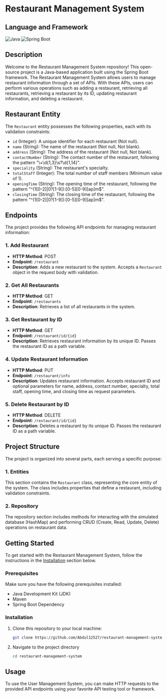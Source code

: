 # Restaurant Management System
## Language and Framework

![Java](https://img.shields.io/badge/Language-Java-green)
![Spring Boot](https://img.shields.io/badge/Framework-Spring%20Boot-brightgreen)

## Description

Welcome to the Restaurant Management System repository! This open-source project is a Java-based application built using the Spring Boot framework. The Restaurant Management System allows users to manage restaurant information through a set of APIs. With these APIs, users can perform various operations such as adding a restaurant, retrieving all restaurants, retrieving a restaurant by its ID, updating restaurant information, and deleting a restaurant.

## Restaurant Entity

The `Restaurant` entity possesses the following properties, each with its validation constraints:

- `id` (Integer): A unique identifier for each restaurant (Not null).
- `name` (String): The name of the restaurant (Not null, Not blank).
- `address` (String): The address of the restaurant (Not null, Not blank).
- `contactNumber` (String): The contact number of the restaurant, following the pattern "\\+\\d{1,3}\\s?\\d{1,14}".
- `speciality` (String): The restaurant's specialty.
- `totalStaff` (Integer): The total number of staff members (Minimum value of 1).
- `openingTime` (String): The opening time of the restaurant, following the pattern "^(1[0-2]|0?[1-9]):[0-5][0-9][ap]m$".
- `closingTime` (String): The closing time of the restaurant, following the pattern "^(1[0-2]|0?[1-9]):[0-5][0-9][ap]m$".

## Endpoints

The project provides the following API endpoints for managing restaurant information:

### 1. Add Restaurant

- **HTTP Method**: POST
- **Endpoint**: `/restaurant`
- **Description**: Adds a new restaurant to the system. Accepts a `Restaurant` object in the request body with validation.

### 2. Get All Restaurants

- **HTTP Method**: GET
- **Endpoint**: `/restaurants`
- **Description**: Retrieves a list of all restaurants in the system.

### 3. Get Restaurant by ID

- **HTTP Method**: GET
- **Endpoint**: `/restaurant/id/{id}`
- **Description**: Retrieves restaurant information by its unique ID. Passes the restaurant ID as a path variable.

### 4. Update Restaurant Information

- **HTTP Method**: PUT
- **Endpoint**: `/restaurant/info`
- **Description**: Updates restaurant information. Accepts restaurant ID and optional parameters for name, address, contact number, specialty, total staff, opening time, and closing time as request parameters.

### 5. Delete Restaurant by ID

- **HTTP Method**: DELETE
- **Endpoint**: `/restaurant/id/{id}`
- **Description**: Deletes a restaurant by its unique ID. Passes the restaurant ID as a path variable.

## Project Structure

The project is organized into several parts, each serving a specific purpose:

### 1. Entities

This section contains the `Restaurant` class, representing the core entity of the system. The class includes properties that define a restaurant, including validation constraints.

### 2. Repository

The repository section includes methods for interacting with the simulated database (HashMap) and performing CRUD (Create, Read, Update, Delete) operations on restaurant data.

## Getting Started

To get started with the Restaurant Management System, follow the instructions in the [Installation](#installation) section below.

### Prerequisites

Make sure you have the following prerequisites installed:

- Java Development Kit (JDK)
- Maven
- Spring Boot Dependency

### Installation

1. Clone this repository to your local machine:

   ```bash
   git clone https://github.com/Abdul12527/restaurant-management-system.git
2. Navigate to the project directory

    ```bash
    cd restaurant-management-system

## Usage

To use the User Management System, you can make HTTP requests to the provided API endpoints using your favorite API testing tool or framework.
